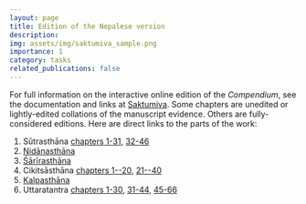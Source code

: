 ```yaml
---
layout: page
title: Edition of the Nepalese version
description:
img: assets/img/saktumiva_sample.png
importance: 1
category: tasks
related_publications: false
---
```


For full information on the interactive online edition of the _Compendium_, see the documentation and links at [Saktumiva](https://saktumiva.org/wiki/wujastyk/susrutasamhita/start).  Some chapters are unedited or lightly-edited collations of the manuscript evidence.  Others are fully-considered editions.  Here are direct links to the parts of the work:

1. Sūtrasthāna [chapters 1-31](https://saktumiva.org/wiki/wujastyk/susrutasamhita/01-su.su-1-31/provisional-edition_sutrasthana-1-31), [32-46](https://saktumiva.org/wiki/wujastyk/susrutasamhita/01-su.su-32-end/provisional-edition_sutrasthana-32-end) 
2. [Nidānasthāna](https://saktumiva.org/wiki/wujastyk/susrutasamhita/02-su.ni/provisional-edition_nidanasthana) 
3. [Śārīrasthāna](https://saktumiva.org/wiki/wujastyk/susrutasamhita/03-su.sa/provisional-edition_sarirasthana) 
4. Cikitsāsthāna [chapters 1--20](https://saktumiva.org/wiki/wujastyk/susrutasamhita/04-su.ci-1-20/provisional-edition_cikitsasthana_01-20), [21--40](https://saktumiva.org/wiki/wujastyk/susrutasamhita/04-su.ci-21-40/provisional-edition_cikitsasthana_21-40) 
5. [Kalpasthāna](https://saktumiva.org/wiki/wujastyk/susrutasamhita/05-su.ka/provisional-edition_kalpasthana) 
6. Uttaratantra  [chapters 1-30](https://saktumiva.org/wiki/wujastyk/susrutasamhita/06-su.ut-01-30/provisional-edition_uttaratantra-1-30), [31-44](https://saktumiva.org/wiki/wujastyk/susrutasamhita/06-su.ut-31-44/provisional-edition_uttaratantra-31-44), [45-66](https://saktumiva.org/wiki/wujastyk/susrutasamhita/06-su.ut-45-66/provisional-edition_uttaratantra-45-66) 
